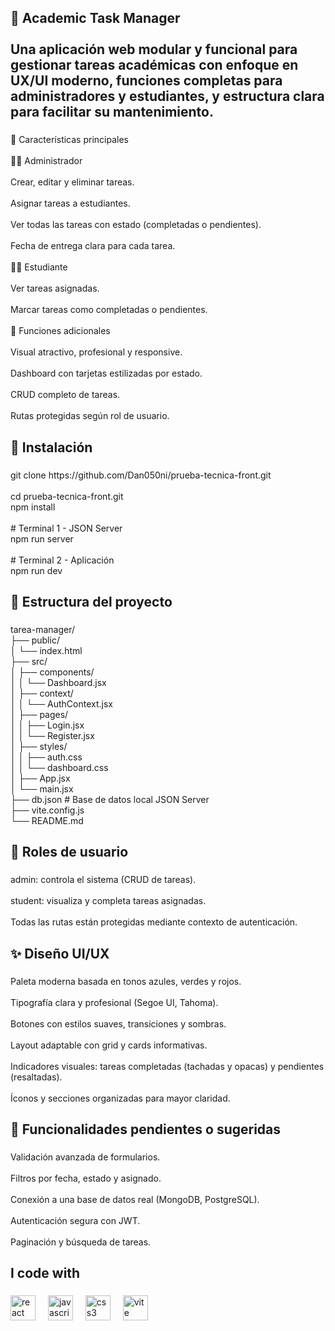 <h2 align="left">🧠 Academic Task Manager<br><br>Una aplicación web modular y funcional para gestionar tareas académicas con enfoque en UX/UI moderno, funciones completas para administradores y estudiantes, y estructura clara para facilitar su mantenimiento.</h2>

###

<p align="left">📌 Características principales<br><br>👩‍🏫 Administrador<br><br>Crear, editar y eliminar tareas.<br><br>Asignar tareas a estudiantes.<br><br>Ver todas las tareas con estado (completadas o pendientes).<br><br>Fecha de entrega clara para cada tarea.<br><br>👨‍🎓 Estudiante<br><br>Ver tareas asignadas.<br><br>Marcar tareas como completadas o pendientes.<br><br>🧰 Funciones adicionales<br><br>Visual atractivo, profesional y responsive.<br><br>Dashboard con tarjetas estilizadas por estado.<br><br>CRUD completo de tareas.<br><br>Rutas protegidas según rol de usuario.</p>

###

<h2 align="left">🚀 Instalación</h2>

###

<p align="left">git clone https://github.com/Dan050ni/prueba-tecnica-front.git<br><br>cd prueba-tecnica-front.git<br>npm install<br><br># Terminal 1 - JSON Server<br>npm run server<br><br># Terminal 2 - Aplicación<br>npm run dev</p>

###

<h2 align="left">📁 Estructura del proyecto</h2>

###

<p align="left">tarea-manager/<br>├── public/<br>│   └── index.html<br>├── src/<br>│   ├── components/<br>│   │   └── Dashboard.jsx<br>│   ├── context/<br>│   │   └── AuthContext.jsx<br>│   ├── pages/<br>│   │   ├── Login.jsx<br>│   │   └── Register.jsx<br>│   ├── styles/<br>│   │   ├── auth.css<br>│   │   └── dashboard.css<br>│   ├── App.jsx<br>│   └── main.jsx<br>├── db.json         # Base de datos local JSON Server<br>├── vite.config.js<br>└── README.md</p>

###

<h2 align="left">🔐 Roles de usuario</h2>

###

<p align="left">admin: controla el sistema (CRUD de tareas).<br><br>student: visualiza y completa tareas asignadas.<br><br>Todas las rutas están protegidas mediante contexto de autenticación.</p>

###

<h2 align="left">✨ Diseño UI/UX</h2>

###

<p align="left">Paleta moderna basada en tonos azules, verdes y rojos.<br><br>Tipografía clara y profesional (Segoe UI, Tahoma).<br><br>Botones con estilos suaves, transiciones y sombras.<br><br>Layout adaptable con grid y cards informativas.<br><br>Indicadores visuales: tareas completadas (tachadas y opacas) y pendientes (resaltadas).<br><br>Íconos y secciones organizadas para mayor claridad.</p>

###

<h2 align="left">🧪 Funcionalidades pendientes o sugeridas</h2>

###

<p align="left">Validación avanzada de formularios.<br><br>Filtros por fecha, estado y asignado.<br><br>Conexión a una base de datos real (MongoDB, PostgreSQL).<br><br>Autenticación segura con JWT.<br><br>Paginación y búsqueda de tareas.</p>

###

<h2 align="left">I code with</h2>

###

<div align="left">
  <img src="https://cdn.jsdelivr.net/gh/devicons/devicon/icons/react/react-original.svg" height="40" alt="react logo"  />
  <img width="12" />
  <img src="https://cdn.jsdelivr.net/gh/devicons/devicon/icons/javascript/javascript-original.svg" height="40" alt="javascript logo"  />
  <img width="12" />
  <img src="https://cdn.jsdelivr.net/gh/devicons/devicon/icons/css3/css3-original.svg" height="40" alt="css3 logo"  />
  <img width="12" />
  <img src="https://skillicons.dev/icons?i=vite" height="40" alt="vite logo"  />
</div>

###